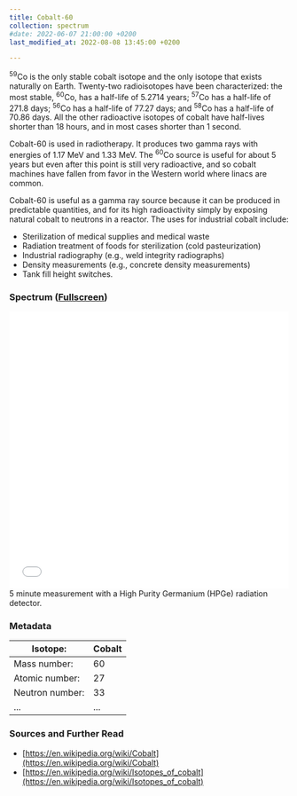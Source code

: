 ```yaml
---
title: Cobalt-60
collection: spectrum
#date: 2022-06-07 21:00:00 +0200
last_modified_at: 2022-08-08 13:45:00 +0200

---
```


<sup>59</sup>Co is the only stable cobalt isotope and the only isotope that exists naturally on Earth. Twenty-two radioisotopes have been characterized: the most stable, <sup>60</sup>Co, has a half-life of 5.2714 years; <sup>57</sup>Co has a half-life of 271.8 days; <sup>56</sup>Co has a half-life of 77.27 days; and <sup>58</sup>Co has a half-life of 70.86 days. All the other radioactive isotopes of cobalt have half-lives shorter than 18 hours, and in most cases shorter than 1 second.

Cobalt-60 is used in radiotherapy. It produces two gamma rays with energies of 1.17 MeV and 1.33 MeV. The <sup>60</sup>Co source is useful for about 5 years but even after this point is still very radioactive, and so cobalt machines have fallen from favor in the Western world where linacs are common.

Cobalt-60 is useful as a gamma ray source because it can be produced in predictable quantities, and for its high radioactivity simply by exposing natural cobalt to neutrons in a reactor. The uses for industrial cobalt include:

- Sterilization of medical supplies and medical waste
- Radiation treatment of foods for sterilization (cold pasteurization)
- Industrial radiography (e.g., weld integrity radiographs)
- Density measurements (e.g., concrete density measurements)
- Tank fill height switches.

### Spectrum ([Fullscreen](/assets/spectra/Co-60.html))

<iframe width="100%" height="500" src="/assets/spectra/Co-60.html" title="Co-60 gamma spectrum" frameborder="0" allowfullscreen></iframe>
5 minute measurement with a High Purity Germanium (HPGe) radiation detector.

### Metadata

| Isotope: | Cobalt |
| --- | --- |
| Mass number: | 60 |
| Atomic number: | 27 |
| Neutron number: | 33 |
| ... | ... |

### Sources and Further Read

- [https://en.wikipedia.org/wiki/Cobalt](https://en.wikipedia.org/wiki/Cobalt)
- [https://en.wikipedia.org/wiki/Isotopes_of_cobalt](https://en.wikipedia.org/wiki/Isotopes_of_cobalt)

